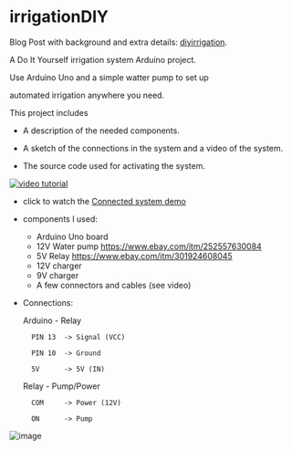 # irrigationDIY

Blog Post with background and extra details: [diyirrigation](https://asafmaoz.com/projects/diyirrigation.html).

A Do It Yourself irrigation system Arduino project.

Use Arduino Uno and a simple watter pump to set up

automated irrigation anywhere you need.

This project includes 

- A description of the needed components.

- A sketch of the connections in the system and a video of the system. 

- The source code used for activating the system.


[![video tutorial](https://img.youtube.com/vi/A6I3NKL1pUE/0.jpg)](https://youtu.be/uQyjRWnla7U)

- click to watch the [Connected system demo](https://youtu.be/uQyjRWnla7U)



* components I used:
	- Arduino Uno board
	- 12V Water pump
	https://www.ebay.com/itm/252557630084
	- 5V Relay
	https://www.ebay.com/itm/301924608045
	- 12V charger
	- 9V charger
	- A few connectors and cables (see video)
	
* Connections:

	Arduino - Relay
	
		PIN 13	-> Signal (VCC)
		
		PIN 10	-> Ground
		
		5V		-> 5V (IN)
		

		
	Relay - Pump/Power
	
		COM		-> Power (12V)
		
		ON 		-> Pump


![image](https://bitbucket.org/asafmaoz/irrigationdiy/raw/master/addedContent/System_components.PNG)
